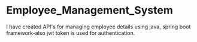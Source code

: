 # Employee_Management_System
I have created API's for managing employee details using java, spring boot framework-also jwt token is used for authentication.
